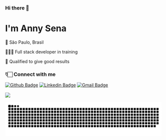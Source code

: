 ### Hi there 👋

# I'm Anny Sena

📍 São Paulo, Brasil

👩🏻‍💻 Full stack developer in training

📑 Qualified to give good results

### 👇🏻 Connect with me

[![Github Badge](https://img.shields.io/badge/-Github-000?style=flat-square&logo=Github&logoColor=white&link=https://github.com/annysena)](https://github.com/annysena)
[![Linkedin Badge](https://img.shields.io/badge/-LinkedIn-blue?style=flat-square&logo=Linkedin&logoColor=white&link=https://www.linkedin.com/in/annydossantosenavaz/)](https://www.linkedin.com/in/annydossantosenavaz/)
[![Gmail Badge](https://img.shields.io/badge/-Gmail-red?style=flat-square&logo=Gmail&logoColor=white&link=mailto:annysena.as44@gmail.com)](mailto:annysena.as44@gmail.com)


<div>
  <a href="https://github.com/annysena>
  <img height="180em"   align="center" src="https://github-readme-stats.vercel.app/api?username=annysena&show_icons=true&theme=jolly&include_all_commits=true&count_private=true"/>
  <img height="180em"  align="center" src="https://github-readme-stats.vercel.app/api/top-langs/?username=annysena&&layout=compact&hide=shell&theme=jolly"/>



  ![Snake animation](https://github.com/ellen2121/ellen2121/blob/output/github-contribution-grid-snake.svg)
 
</div>
 
